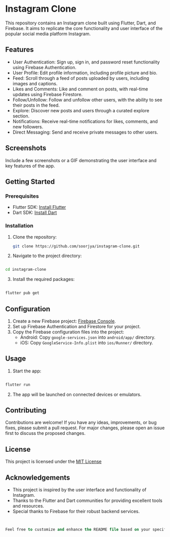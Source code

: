 # Instagram Clone

This repository contains an Instagram clone built using Flutter, Dart, and Firebase. It aims to replicate the core functionality and user interface of the popular social media platform Instagram.

## Features

- User Authentication: Sign up, sign in, and password reset functionality using Firebase Authentication.
- User Profile: Edit profile information, including profile picture and bio.
- Feed: Scroll through a feed of posts uploaded by users, including images and captions.
- Likes and Comments: Like and comment on posts, with real-time updates using Firebase Firestore.
- Follow/Unfollow: Follow and unfollow other users, with the ability to see their posts in the feed.
- Explore: Discover new posts and users through a curated explore section.
- Notifications: Receive real-time notifications for likes, comments, and new followers.
- Direct Messaging: Send and receive private messages to other users.

## Screenshots

Include a few screenshots or a GIF demonstrating the user interface and key features of the app.

## Getting Started

### Prerequisites

- Flutter SDK: [Install Flutter](https://flutter.dev/docs/get-started/install)
- Dart SDK: [Install Dart](https://dart.dev/get-dart)

### Installation

1. Clone the repository:
   ```sh
   git clone https://github.com/soorjya/instagram-clone.git

2. Navigate to the project directory:

```sh

cd instagram-clone
```
3. Install the required packages:

```sh

flutter pub get
```

## Configuration

1. Create a new Firebase project: [Firebase Console](https://console.firebase.google.com/u/0/?pli=1).
2. Set up Firebase Authentication and Firestore for your project.
3. Copy the Firebase configuration files into the project:
    - Android: Copy `google-services.json` into `android/app/` directory.
    - iOS: Copy `GoogleService-Info.plist` into `ios/Runner/` directory.


##  Usage


1. Start the app:

```sh

flutter run

```
2. The app will be launched on connected devices or emulators.

## Contributing
Contributions are welcome! If you have any ideas, improvements, or bug fixes, please submit a pull request. For major changes, please open an issue first to discuss the proposed changes.

## License
This project is licensed under the [MIT License](https://opensource.org/license/mit/)

## Acknowledgements
- This project is inspired by the user interface and functionality of Instagram.
- Thanks to the Flutter and Dart communities for providing excellent tools and resources.
- Special thanks to Firebase for their robust backend services.


```sql


Feel free to customize and enhance the README file based on your specific implementation, additional information, and styling preferences.

```



